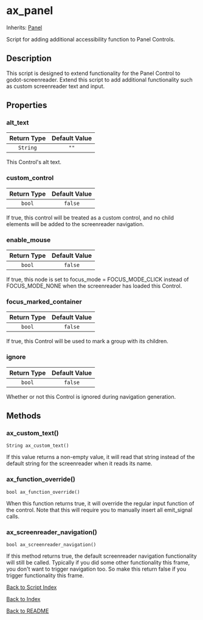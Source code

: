 # ax_panel
Inherits: [Panel](https://docs.godotengine.org/en/stable/classes/class_panel.html)

Script for adding additional accessibility function to Panel Controls.

## Description

This script is designed to extend functionality for the Panel Control to godot-screenreader. Extend this script to add additional functionality such as custom screenreader text and input.

## Properties

### alt_text

| Return Type | Default Value |
|:-------------:|:-------------:|
| ``String`` | ``""``

This Control's alt text.


### custom_control

| Return Type | Default Value |
|:-------------:|:-------------:|
| ``bool`` | ``false``

If true, this control will be treated as a custom control, and no child elements will be added to the screenreader navigation.

### enable_mouse

| Return Type | Default Value |
|:-------------:|:-------------:|
| ``bool`` | ``false``

If true, this node is set to focus_mode = FOCUS_MODE_CLICK instead of FOCUS_MODE_NONE when the screenreader has loaded this Control.

### focus_marked_container

| Return Type | Default Value |
|:-------------:|:-------------:|
| ``bool`` | ``false``

If true, this Control will be used to mark a group with its children.

### ignore

| Return Type | Default Value |
|:-------------:|:-------------:|
| ``bool`` | ``false``

Whether or not this Control is ignored during navigation generation.

## Methods

### ax_custom_text()
``String ax_custom_text()``

If this value returns a non-empty value, it will read that string instead of the default string for the screenreader when it reads its name.

### ax_function_override()
``bool ax_function_override()``

When this function returns true, it will override the regular input function of the control. Note that this will require you to manually insert all emit_signal calls.

### ax_screenreader_navigation()
``bool ax_screenreader_navigation()``

If this method returns true, the default screenreader navigation functionality will still be called. Typically if you did some other functionality this frame, you don't want to trigger navigation too. So make this return false if you trigger functionality this frame.


[Back to Script Index](../scripts_info.md)

[Back to Index](../index.md)

[Back to README](../../../README.md)

